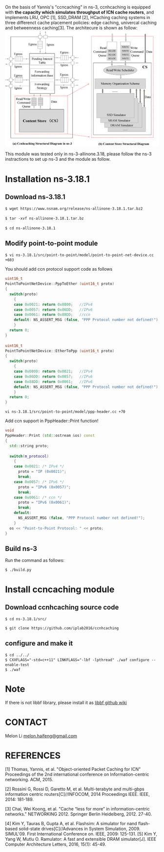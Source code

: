 On the basis of Yannis's "ccncaching" in ns-3, ccnhcaching is equipped with **the capacity which simulates throughput of ICN cache routers**, and implements LRU, OPC [1], SSD\_DRAM [2], HCaching caching systems in three differenct cache placement policies: edge caching, univercal caching and betweenness caching[3]. The architecure is shown as follow:
![](https://github.com/iplab2016/wiki/blob/master/ccncaching-HCaching/images/ccnhcaching-v2.jpg)

This module was tested only in ns-3-allinone.3.18, please follow the ns-3 instractions to set up ns-3 and the module as follow. 

# Installation ns-3.18.1

## Download ns-3.18.1 

```shell
$ wget https://www.nsnam.org/release/ns-allinone-3.18.1.tar.bz2

$ tar -xvf ns-allinone-3.18.1.tar.bz

$ cd ns-allinone-3.18.1
```

## Modify point-to-point module
```shell
$ vi ns-3.18.1/src/point-to-point/model/point-to-point-net-device.cc +603
```

You should add ccn protocol support code as follows
```cpp
uint16_t
PointToPointNetDevice::PppToEther (uint16_t proto)
{
  switch(proto)
    {
    case 0x0021: return 0x0800;   //IPv4
    case 0x0057: return 0x86DD;   //IPv6
    case 0x0061: return 0x88DD;   //ccn
    default: NS_ASSERT_MSG (false, "PPP Protocol number not defined!");
    }
  return 0;
}

uint16_t
PointToPointNetDevice::EtherToPpp (uint16_t proto)
{
  switch(proto)
    {
    case 0x0800: return 0x0021;   //IPv4
    case 0x86DD: return 0x0057;   //IPv6
    case 0x88DD: return 0x0061;   //IPv6
    default: NS_ASSERT_MSG (false, "PPP Protocol number not defined!");
    }
  return 0;
}
```

```shell
vi ns-3.18.1/src/point-to-point/model/ppp-header.cc +70
```
Add ccn support in PppHeader::Print function!
```cpp
void
PppHeader::Print (std::ostream &os) const
{
  std::string proto;

  switch(m_protocol)
    {
    case 0x0021: /* IPv4 */
      proto = "IP (0x0021)";
      break;
    case 0x0057: /* IPv6 */
      proto = "IPv6 (0x0057)";
      break;
    case 0x0061: /* ccn */
      proto = "IPv6 (0x0061)";
      break;
    default:
      NS_ASSERT_MSG (false, "PPP Protocol number not defined!");
    }
  os << "Point-to-Point Protocol: " << proto;
}
```
## Build ns-3
Run the command as follows:
```shell
$ ./build.py
```


# Install ccncaching module

## Download ccnhcaching source code
```shell
$ cd ns-3.18.1/src/
```

```shell
$ git clone https://github.com/iplab2016/ccnhcaching
```




## configure and make it

```shell
$ cd ../../
$ CXXFLAGS="-std=c++11" LINKFLAGS="-lbf -lpthread" ./waf configure --enable-test
$ ./waf
```

# Note
If there is not libbf library, please install it as [libbf github wiki](https://github.com/iplab2016/libbf)

# CONTACT
Melon Li
melon.haifeng@gmail.com

# REFERENCES
[1] Thomas, Yannis, et al. "Object-oriented Packet Caching for ICN" Proceedings of the 2nd international conference on Information-centric networking. ACM, 2015.

[2] Rossini G, Rossi D, Garetto M, et al. Multi-terabyte and multi-gbps information centric routers[C]//INFOCOM, 2014 Proceedings IEEE. IEEE, 2014: 181-189.

[3] Chai, Wei Koong, et al. "Cache “less for more” in information-centric networks." NETWORKING 2012. Springer Berlin Heidelberg, 2012. 27-40.

[4] Kim Y, Tauras B, Gupta A, et al. Flashsim: A simulator for nand flash-based solid-state drives[C]//Advances in System Simulation, 2009. SIMUL'09. First International Conference on. IEEE, 2009: 125-131.
[5] Kim Y, Yang W, Mutlu O. Ramulator: A fast and extensible DRAM simulator[J]. IEEE Computer Architecture Letters, 2016, 15(1): 45-49.

